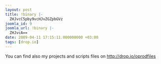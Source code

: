 ```yaml
---
layout: post
title: !binary |-
  ZHJvcC5pby9vcHJvZGZpbGVz
joomla_id: 9
joomla_url: !binary |-
  ZHJvcA==
date: 2009-04-11 17:15:11.000000000 +03:00
tags: [drop.io]
---
```

You can find also my projects and scripts files on <a href="http://drop.io/oprodfiles">http://drop.io/oprodfiles</a>
